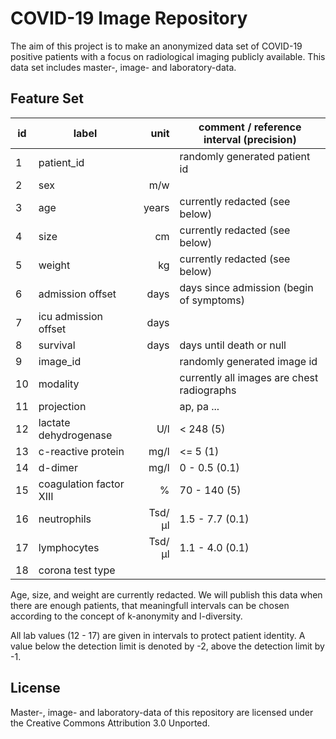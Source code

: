COVID-19 Image Repository
=========================
The aim of this project is to make an anonymized data set of COVID-19 positive patients with a focus on radiological imaging publicly available. This data set includes master-, image- and laboratory-data.


Feature Set
-----------

| id |          label          |   unit | comment / reference interval (precision)   |
| -- | ----------------------- | -----: | ------------------------------------------ |
| 1  | patient_id              |        | randomly generated patient id              |
| 2  | sex                     |   m/w  |                                            |
| 3  | age                     | years  | currently redacted (see below)             |
| 4  | size                    |    cm  | currently redacted (see below)             |
| 5  | weight                  |    kg  | currently redacted (see below)             |
| 6  | admission offset        |  days  | days since admission (begin of symptoms)   |
| 7  | icu admission offset    |  days  |                                            |
| 8  | survival                |  days  | days until death or null                   |
| 9  | image_id                |        | randomly generated image id                |
| 10 | modality                |        | currently all images are chest radiographs |
| 11 | projection              |        | ap, pa ...                                 |
| 12 | lactate dehydrogenase   |   U/l  | < 248 (5)                                  |
| 13 | c-reactive protein      |  mg/l  | <= 5 (1)                                   |
| 14 | d-dimer                 |  mg/l  | 0 - 0.5 (0.1)                              |
| 15 | coagulation factor XIII |     %  | 70 - 140 (5)                               |
| 16 | neutrophils             | Tsd/µl | 1.5 - 7.7 (0.1)                            |
| 17 | lymphocytes             | Tsd/µl | 1.1 - 4.0 (0.1)                            |
| 18 | corona test type        |        |                                            |

Age, size, and weight are currently redacted. We will publish this data when there are enough patients, that meaningfull intervals can be chosen according to the concept of k-anonymity and l-diversity. 

All lab values (12 - 17) are given in intervals to protect patient identity. A value below the detection limit is denoted by -2, above the detection limit by -1.


License
-------
Master-, image- and laboratory-data of this repository are licensed under the Creative Commons Attribution 3.0 Unported.
